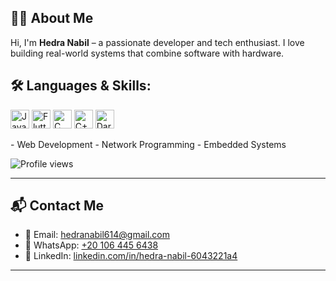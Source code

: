 ## 👨‍💻 About Me

Hi, I'm **Hedra Nabil** – a passionate developer and tech enthusiast. I love building real-world systems that combine software with hardware.

## 🛠 Languages & Skills:
<p align="left">
<img src="https://cdn.jsdelivr.net/gh/devicons/devicon/icons/Java/Java-original.svg" height="30" alt="Java" />
<img src="https://cdn.jsdelivr.net/gh/devicons/devicon/icons/flutter/flutter-original.svg" height="30" alt="Flutter" />
<img src="https://cdn.jsdelivr.net/gh/devicons/devicon/icons/c/c-original.svg" height="30" alt="C" />
<img src="https://cdn.jsdelivr.net/gh/devicons/devicon/icons/cplusplus/cplusplus-original.svg" height="30" alt="C++" />
<img src="https://cdn.jsdelivr.net/gh/devicons/devicon/icons/dart/dart-original.svg" height="30" alt="Dart" />
  </p>
- Web Development
- Network Programming
- Embedded Systems



![Profile views](https://komarev.com/ghpvc/?username=Hedra-Nabil)


---

## 📬 Contact Me

- 📧 Email: hedranabil614@gmail.com
- 📱 WhatsApp: [+20 106 445 6438](https://wa.me/201064456438)
- 🔗 LinkedIn: [linkedin.com/in/hedra-nabil-6043221a4](https://www.linkedin.com/in/hedra-nabil-6043221a4/)

---
